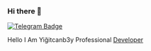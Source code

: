 ### Hi there 👋


[![Telegram Badge](https://img.shields.io/badge/-Telegram-blue?style=flat-quare&labelColor=dark_blue&logo=Telegram&logoColor=dark_blue&link=t.me/yigitcanb3y)](https://t.me/yigitcanb3y)
<div class="wrapper">
        <div class="typing-demo">
            Hello I Am Yiğitcanb3y Professional <a href="a2.html" title="evet buda son sayfa :)">Developer</a>
        </div>
